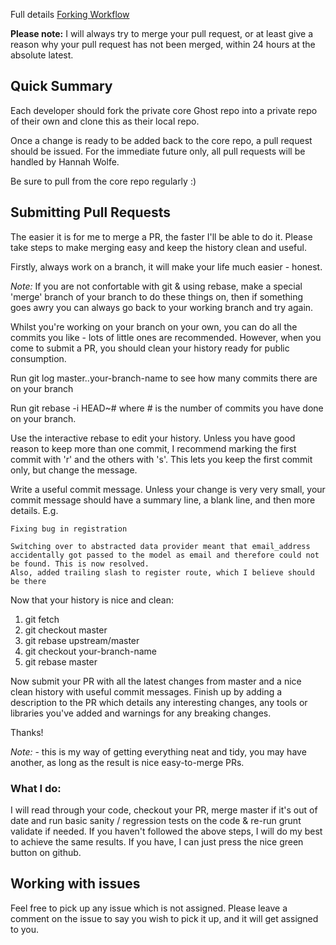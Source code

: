 Full details
[Forking Workflow](http://www.atlassian.com/git/workflows#!workflow-forking)

**Please note:** I will always try to merge your pull request, or at least give a reason why your pull request has not been merged, within 24 hours at the absolute latest.

## Quick Summary

Each developer should fork the private core Ghost repo into a private repo of their own and clone this as their local repo.

Once a change is ready to be added back to the core repo, a pull request should be issued. For the immediate future only, all pull requests will be handled by Hannah Wolfe.

Be sure to pull from the core repo regularly :)

## Submitting Pull Requests

The easier it is for me to merge a PR, the faster I'll be able to do it. Please take steps to make merging easy and keep the history clean and useful.

Firstly, always work on a branch, it will make your life much easier - honest.

*Note:* If you are not confortable with git & using rebase, make a special 'merge' branch of your branch to do these things on, then if something goes awry you can always go back to your working branch and try again.

Whilst you're working on your branch on your own, you can do all the commits you like - lots of little ones are recommended. However, when you come to submit a PR, you should clean your history ready for public consumption.

Run git log master..your-branch-name to see how many commits there are on your branch

Run git rebase -i HEAD~# where # is the number of commits you have done on your branch.

Use the interactive rebase to edit your history. Unless you have good reason to keep more than one commit, I recommend marking the first commit with 'r' and the others with 's'. This lets you keep the first commit only, but change the message.

Write a useful commit message. Unless your change is very very small, your commit message should have a summary line, a blank line, and then more details. E.g.

```
Fixing bug in registration

Switching over to abstracted data provider meant that email_address
accidentally got passed to the model as email and therefore could not
be found. This is now resolved.
Also, added trailing slash to register route, which I believe should be there
```

Now that your history is nice and clean:
 1. git fetch
 1. git checkout master
 1. git rebase upstream/master
 1. git checkout your-branch-name
 1. git rebase master

Now submit your PR with all the latest changes from master and a nice clean history with useful commit messages. Finish up by adding a description to the PR which details any interesting changes, any tools or libraries you've added and warnings for any breaking changes.

Thanks!

*Note:* - this is my way of getting everything neat and tidy, you may have another, as long as the result is nice easy-to-merge PRs.

### What I do:

I will read through your code, checkout your PR, merge master if it's out of date and run basic sanity / regression tests on the code & re-run grunt validate if needed. If you haven't followed the above steps, I will do my best to achieve the same results. If you have, I can just press the nice green button on github.


## Working with issues

Feel free to pick up any issue which is not assigned. Please leave a comment on the issue to say you wish to pick it up, and it will get assigned to you.